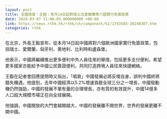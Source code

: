 ```yaml
---
layout: post
title: 全國兩會｜王毅：本月14日起對瑞士及愛爾蘭等六國實行免簽政策
date: 2024-03-07 11:08:03.000000000 +08:00
link: https://news.rthk.hk/rthk/ch/component/k2/1743503-20240307.htm
categories: rthk
---
```


在北京，外長王毅宣布，從本月14日起中國將對六個歐洲國家實行免簽政策，包括瑞士、愛爾蘭、匈牙利、奧地利、比利時和盧森堡。

他表示，中國將繼續推出更多便利中外人員往來的舉措，包括更多支付便利，希望更多國家亦能給予中國公民簽證便利，共同打造跨境人員往來快捷網絡。

王毅在記者會回應提問時又指出，「唱衰」中國發展必將反噬自身，誤判中國終將錯失機遇。他提到，去年中國經濟以5.2%增速貢獻全球三分之一增長，中國發動機仍然強勁，中國的發展不單有量的合理增長，亦有質的有效提升，中國14億多人口超大規模市場正在向全球展開。

他強調，中國開放的大門會越開越大，中國的發展離不開世界，世界的發展更離不開中國。
